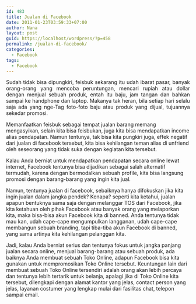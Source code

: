 ```yaml
---
id: 483
title: Jualan di Facebook
date: 2011-01-23T03:59:33+07:00
author: Nana
layout: post
guid: https://localhost/wordpress/?p=458
permalink: /jualan-di-facebook/
categories:
  - Facebook
tags:
  - Facebook
---
```

<p style="text-align: justify;">
  Sudah tidak bisa dipungkiri, feisbuk sekarang itu udah ibarat pasar, banyak orang-orang yang mencoba peruntungan, mencari rupiah atau dollar dengan menjual sebuah produk, entah itu baju, jam tangan dan bahkan sampai ke handphone dan laptop. Makanya tak heran, bila setiap hari selalu saja ada yang nge-Tag foto-foto baju atau produk yang dijual, tujuannya sekedar promosi.
</p>

Memanfaatkan feisbuk sebagai tempat jualan barang memang mengasyikan, selain kita bisa feisbukan, juga kita bisa mendapatkan income alias pendapatan. Namun tentunya, tak bisa kita pungkiri juga, effek negatif dari jualan di facebook tersebut, kita bisa kehilangan teman alias di unfriend oleh seseorang yang tidak suka dengan kegiatan kita tersebut.

Kalau Anda berniat untuk mendapatkan pendapatan secara online lewat internet, Facebook tentunya bisa dijadikan sebagai salah alternatif termudah, karena dengan bermodalkan sebuah profile, kita bisa langsung promosi dengan barang-barang yang ingin kita jual.

Namun, tentunya jualan di facebook, sebaiknya hanya difokuskan jika kita ingin jualan dalam jangka pendek? Kenapa? seperti kita ketahui, jualan apapun bentuknya sama saja dengan melanggar TOS dari Facebook, jika kita ketahuan oleh pihak Facebook atau banyak orang yang melaporkan kita, maka bisa-bisa akun Facebook kita di banned. Anda tentunya tidak mau kan, udah cape-cape mengumpulkan langganan, udah cape-cape membangun sebuah branding, tapi tiba-tiba akun Facebook di banned, yang sama artinya kita kehilangan pelanggan kita.

Jadi, kalau Anda berniat serius dan tentunya fokus untuk jangka panjang jualan secara online, menjual barang-barang atau sebuah produk, ada baiknya Anda membuat sebuah Toko Online, adapun Facebook bisa kita gunakan untuk mempromosikan Toko Online tersebut. Keuntungan lain dari membuat sebuah Toko Online tersendiri adalah orang akan lebih percaya dan tentunya lebih tertarik untuk belanja, apalagi jika di Toko Online kita tersebut, dilengkapi dengan alamat kantor yang jelas, contact person yang jelas, layanan costumer yang lengkap mulai dari fasilitas chat, telepon sampai email.